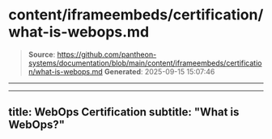 # content/iframeembeds/certification/what-is-webops.md

> **Source**: https://github.com/pantheon-systems/documentation/blob/main/content/iframeembeds/certification/what-is-webops.md
> **Generated**: 2025-09-15 15:07:46

---

---
title: WebOps Certification
subtitle: "What is WebOps?"
---

<Partial file="certification-guide/what-is-webops.md" />
